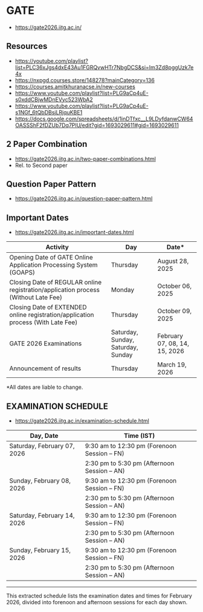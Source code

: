 # GATE
- https://gate2026.iitg.ac.in/

## Resources
- https://youtube.com/playlist?list=PLC36xJgs4dxE43Au1FGRQvwHTr7NbgDCS&si=Im3Zd8pggUzk7e4x
- https://nxpgd.courses.store/148278?mainCategory=136
- https://courses.amitkhuranacse.in/new-courses
- https://www.youtube.com/playlist?list=PLG9aCp4uE-s0xddCBjwMDnEVyc523WbA2
- https://www.youtube.com/playlist?list=PLG9aCp4uE-s1NGf_6tQbDBsjLRjquKBE1
- https://docs.google.com/spreadsheets/d/1inDTfxc__L9LDyfdanwCW64OASSShF2fDZUb7Dq7PlU/edit?gid=1693029611#gid=1693029611

## 2 Paper Combination
- https://gate2026.iitg.ac.in/two-paper-combinations.html
- Rel. to Second paper

## Question Paper Pattern
- https://gate2026.iitg.ac.in/question-paper-pattern.html

## Important Dates
- https://gate2026.iitg.ac.in/important-dates.html

| Activity | Day | Date* |
|---|---|---|
| Opening Date of GATE Online Application Processing System (GOAPS) | Thursday | August 28, 2025 |
| Closing Date of REGULAR online registration/application process (Without Late Fee) | Monday | October 06, 2025 |
| Closing Date of EXTENDED online registration/application process (With Late Fee) | Thursday | October 09, 2025 |
| GATE 2026 Examinations | Saturday, Sunday, Saturday, Sunday | February 07, 08, 14, 15, 2026 |
| Announcement of results | Thursday | March 19, 2026 |

*All dates are liable to change.


## EXAMINATION SCHEDULE
- https://gate2026.iitg.ac.in/examination-schedule.html

| Day, Date                    | Time (IST)                                         |
|------------------------------|----------------------------------------------------|
| Saturday, February 07, 2026  | 9:30 am to 12:30 pm (Forenoon Session – FN)        |
|                              | 2:30 pm to 5:30 pm (Afternoon Session – AN)        |
| Sunday, February 08, 2026    | 9:30 am to 12:30 pm (Forenoon Session – FN)        |
|                              | 2:30 pm to 5:30 pm (Afternoon Session – AN)        |
| Saturday, February 14, 2026  | 9:30 am to 12:30 pm (Forenoon Session – FN)        |
|                              | 2:30 pm to 5:30 pm (Afternoon Session – AN)        |
| Sunday, February 15, 2026    | 9:30 am to 12:30 pm (Forenoon Session – FN)        |
|                              | 2:30 pm to 5:30 pm (Afternoon Session – AN)        |

***

This extracted schedule lists the examination dates and times for February 2026, divided into forenoon and afternoon sessions for each day shown.